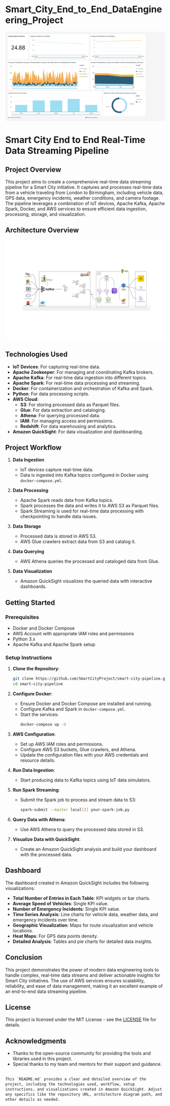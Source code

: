 # Smart_City_End_to_End_DataEngineering_Project
![Architecture Diagram](https://github.com/DivineSamOfficial/SmartCityProject/blob/main/Analysis-1.png)
# Smart City End to End Real-Time Data Streaming Pipeline

## Project Overview

This project aims to create a comprehensive real-time data streaming pipeline for a Smart City initiative. It captures and processes real-time data from a vehicle traveling from London to Birmingham, including vehicle data, GPS data, emergency incidents, weather conditions, and camera footage. The pipeline leverages a combination of IoT devices, Apache Kafka, Apache Spark, Docker, and AWS services to ensure efficient data ingestion, processing, storage, and visualization.

## Architecture Overview

![System Architecture](https://github.com/Obinnaval0001/Smart_City_End_to_End_DataEngineering_Project/blob/main/System%20Architecture.png)

## Technologies Used

- **IoT Devices**: For capturing real-time data.
- **Apache Zookeeper**: For managing and coordinating Kafka brokers.
- **Apache Kafka**: For real-time data ingestion into different topics.
- **Apache Spark**: For real-time data processing and streaming.
- **Docker**: For containerization and orchestration of Kafka and Spark.
- **Python**: For data processing scripts.
- **AWS Cloud**:  
  - **S3**: For storing processed data as Parquet files.  
  - **Glue**: For data extraction and cataloging.  
  - **Athena**: For querying processed data.  
  - **IAM**: For managing access and permissions.  
  - **Redshift**: For data warehousing and analytics.
- **Amazon QuickSight**: For data visualization and dashboarding.

## Project Workflow

1. **Data Ingestion**  
   - IoT devices capture real-time data.  
   - Data is ingested into Kafka topics configured in Docker using `docker-compose.yml`.

2. **Data Processing**  
   - Apache Spark reads data from Kafka topics.  
   - Spark processes the data and writes it to AWS S3 as Parquet files.  
   - Spark Streaming is used for real-time data processing with checkpointing to handle data issues.

3. **Data Storage**  
   - Processed data is stored in AWS S3.  
   - AWS Glue crawlers extract data from S3 and catalog it.

4. **Data Querying**  
   - AWS Athena queries the processed and cataloged data from Glue.

5. **Data Visualization**  
   - Amazon QuickSight visualizes the queried data with interactive dashboards.

## Getting Started

### Prerequisites

- Docker and Docker Compose  
- AWS Account with appropriate IAM roles and permissions  
- Python 3.x  
- Apache Kafka and Apache Spark setup  

### Setup Instructions

1. **Clone the Repository**:
   ```bash
   git clone https://github.com/SmartCityProject/smart-city-pipeline.git
   cd smart-city-pipeline
2. **Configure Docker**:
   - Ensure Docker and Docker Compose are installed and running.
   - Configure Kafka and Spark in `docker-compose.yml`.
   - Start the services:
     ```sh
     docker-compose up -d
     ```

3. **AWS Configuration**:
   - Set up AWS IAM roles and permissions.
   - Configure AWS S3 buckets, Glue crawlers, and Athena.
   - Update the configuration files with your AWS credentials and resource details.

4. **Run Data Ingestion**:
   - Start producing data to Kafka topics using IoT data simulators.

5. **Run Spark Streaming**:
   - Submit the Spark job to process and stream data to S3:
     ```sh
     spark-submit --master local[2] your-spark-job.py
     ```

6. **Query Data with Athena**:
   - Use AWS Athena to query the processed data stored in S3.

7. **Visualize Data with QuickSight**:
   - Create an Amazon QuickSight analysis and build your dashboard with the processed data.

## Dashboard

The dashboard created in Amazon QuickSight includes the following visualizations:

- **Total Number of Entries in Each Table**: KPI widgets or bar charts.
- **Average Speed of Vehicles**: Single KPI value.
- **Number of Emergency Incidents**: Single KPI value.
- **Time Series Analysis**: Line charts for vehicle data, weather data, and emergency incidents over time.
- **Geographic Visualization**: Maps for route visualization and vehicle locations.
- **Heat Maps**: For GPS data points density.
- **Detailed Analysis**: Tables and pie charts for detailed data insights.

## Conclusion

This project demonstrates the power of modern data engineering tools to handle complex, real-time data streams and deliver actionable insights for Smart City initiatives. The use of AWS services ensures scalability, reliability, and ease of data management, making it an excellent example of an end-to-end data streaming pipeline.

## License

This project is licensed under the MIT License - see the [LICENSE](LICENSE) file for details.

## Acknowledgments

- Thanks to the open-source community for providing the tools and libraries used in this project.
- Special thanks to my team and mentors for their support and guidance.

```

This `README.md` provides a clear and detailed overview of the project, including the technologies used, workflow, setup instructions, and visualizations created in Amazon QuickSight. Adjust any specifics like the repository URL, architecture diagram path, and other details as needed.
